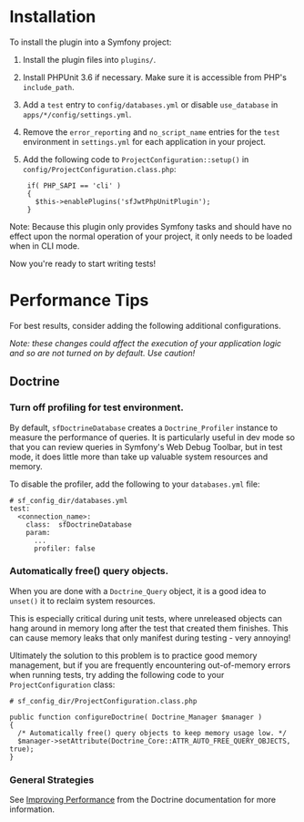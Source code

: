 # Installation
To install the plugin into a Symfony project:

1. Install the plugin files into `plugins/`.
2. Install PHPUnit 3.6 if necessary.  Make sure it is accessible from PHP's
    `include_path`.
3. Add a `test` entry to `config/databases.yml` or disable `use_database` in
  `apps/*/config/settings.yml`.
4. Remove the `error_reporting` and `no_script_name` entries for the `test`
    environment in `settings.yml` for each application in your project.
5. Add the following code to `ProjectConfiguration::setup()` in
  `config/ProjectConfiguration.class.php`:

        if( PHP_SAPI == 'cli' )
        {
          $this->enablePlugins('sfJwtPhpUnitPlugin');
        }

Note:  Because this plugin only provides Symfony tasks and should have no effect
  upon the normal operation of your project, it only needs to be loaded when in
  CLI mode.

Now you're ready to start writing tests!

# Performance Tips
For best results, consider adding the following additional configurations.

*Note: these changes could affect the execution of your application logic and so
  are not turned on by default.  Use caution!*

## Doctrine
### Turn off profiling for test environment.
By default, `sfDoctrineDatabase` creates a `Doctrine_Profiler` instance
  to measure the performance of queries.  It is particularly useful in dev mode
  so that you can review queries in Symfony's Web Debug Toolbar, but in test
  mode, it does little more than take up valuable system resources and memory.

To disable the profiler, add the following to your `databases.yml` file:

    # sf_config_dir/databases.yml
    test:
      <connection_name>:
        class:  sfDoctrineDatabase
        param:
          ...
          profiler: false

### Automatically free() query objects.
When you are done with a `Doctrine_Query` object, it is a good idea to `unset()`
  it to reclaim system resources.

This is especially critical during unit tests, where unreleased objects can hang
  around in memory long after the test that created them finishes.  This can
  cause memory leaks that only manifest during testing - very annoying!

Ultimately the solution to this problem is to practice good memory management,
  but if you are frequently encountering out-of-memory errors when running
  tests, try adding the following code to your `ProjectConfiguration` class:

    # sf_config_dir/ProjectConfiguration.class.php

    public function configureDoctrine( Doctrine_Manager $manager )
    {
      /* Automatically free() query objects to keep memory usage low. */
      $manager->setAttribute(Doctrine_Core::ATTR_AUTO_FREE_QUERY_OBJECTS, true);
    }

### General Strategies
See [Improving Performance][1] from the Doctrine documentation for more information.

[1]: http://www.doctrine-project.org/projects/orm/1.2/docs/manual/improving-performance/en